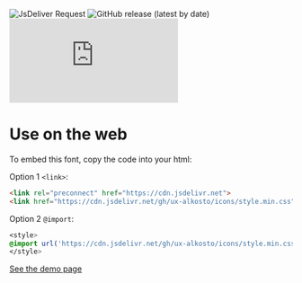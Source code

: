 ![JsDeliver Request](https://data.jsdelivr.com/v1/package/gh/ux-alkosto/icons/badge "JsDelivr")
![GitHub release (latest by date)](https://img.shields.io/github/v/release/UX-Alkosto/icons)
[![Only 13 Kb](https://badge-size.herokuapp.com/UX-Alkosto/icons/master/style.css)](https://cdn.jsdelivr.net/gh/ux-alkosto/icons/style.min.css)



# Use on the web
To embed this font, copy the code into your html:

Option 1 `<link>`:
```html
<link rel="preconnect" href="https://cdn.jsdelivr.net">
<link href="https://cdn.jsdelivr.net/gh/ux-alkosto/icons/style.min.css" rel="stylesheet">
```
Option 2 `@import`:
```css
<style>
@import url('https://cdn.jsdelivr.net/gh/ux-alkosto/icons/style.min.css');
</style>
```

[See the demo page](https://ux-alkosto.github.io/icons/)
